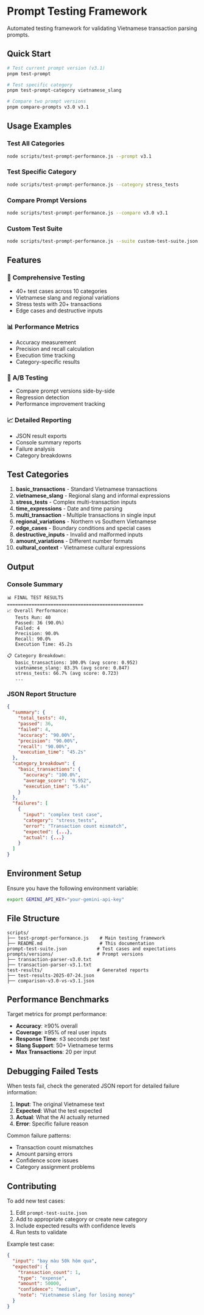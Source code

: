 # Prompt Testing Framework

Automated testing framework for validating Vietnamese transaction parsing prompts.

## Quick Start

```bash
# Test current prompt version (v3.1)
pnpm test-prompt

# Test specific category
pnpm test-prompt-category vietnamese_slang

# Compare two prompt versions
pnpm compare-prompts v3.0 v3.1
```

## Usage Examples

### Test All Categories
```bash
node scripts/test-prompt-performance.js --prompt v3.1
```

### Test Specific Category
```bash
node scripts/test-prompt-performance.js --category stress_tests
```

### Compare Prompt Versions
```bash
node scripts/test-prompt-performance.js --compare v3.0 v3.1
```

### Custom Test Suite
```bash
node scripts/test-prompt-performance.js --suite custom-test-suite.json
```

## Features

### 🧪 **Comprehensive Testing**
- 40+ test cases across 10 categories
- Vietnamese slang and regional variations
- Stress tests with 20+ transactions
- Edge cases and destructive inputs

### 📊 **Performance Metrics**
- Accuracy measurement
- Precision and recall calculation
- Execution time tracking
- Category-specific results

### 🔄 **A/B Testing**
- Compare prompt versions side-by-side
- Regression detection
- Performance improvement tracking

### 📈 **Detailed Reporting**
- JSON result exports
- Console summary reports
- Failure analysis
- Category breakdowns

## Test Categories

1. **basic_transactions** - Standard Vietnamese transactions
2. **vietnamese_slang** - Regional slang and informal expressions
3. **stress_tests** - Complex multi-transaction inputs
4. **time_expressions** - Date and time parsing
5. **multi_transaction** - Multiple transactions in single input
6. **regional_variations** - Northern vs Southern Vietnamese
7. **edge_cases** - Boundary conditions and special cases
8. **destructive_inputs** - Invalid and malformed inputs
9. **amount_variations** - Different number formats
10. **cultural_context** - Vietnamese cultural expressions

## Output

### Console Summary
```
📊 FINAL TEST RESULTS
==================================================
📈 Overall Performance:
   Tests Run: 40
   Passed: 36 (90.0%)
   Failed: 4
   Precision: 90.0%
   Recall: 90.0%
   Execution Time: 45.2s

📋 Category Breakdown:
   basic_transactions: 100.0% (avg score: 0.952)
   vietnamese_slang: 83.3% (avg score: 0.847)
   stress_tests: 66.7% (avg score: 0.723)
   ...
```

### JSON Report Structure
```json
{
  "summary": {
    "total_tests": 40,
    "passed": 36,
    "failed": 4,
    "accuracy": "90.00%",
    "precision": "90.00%",
    "recall": "90.00%",
    "execution_time": "45.2s"
  },
  "category_breakdown": {
    "basic_transactions": {
      "accuracy": "100.0%",
      "average_score": "0.952",
      "execution_time": "5.4s"
    }
  },
  "failures": [
    {
      "input": "complex test case",
      "category": "stress_tests",
      "error": "Transaction count mismatch",
      "expected": {...},
      "actual": {...}
    }
  ]
}
```

## Environment Setup

Ensure you have the following environment variable:
```bash
export GEMINI_API_KEY="your-gemini-api-key"
```

## File Structure

```
scripts/
├── test-prompt-performance.js    # Main testing framework
├── README.md                     # This documentation
prompt-test-suite.json           # Test cases and expectations
prompts/versions/                # Prompt versions
├── transaction-parser-v3.0.txt
├── transaction-parser-v3.1.txt
test-results/                    # Generated reports
├── test-results-2025-07-24.json
├── comparison-v3.0-vs-v3.1.json
```

## Performance Benchmarks

Target metrics for prompt performance:

- **Accuracy**: ≥90% overall
- **Coverage**: ≥95% of real user inputs
- **Response Time**: ≤3 seconds per test
- **Slang Support**: 50+ Vietnamese terms
- **Max Transactions**: 20 per input

## Debugging Failed Tests

When tests fail, check the generated JSON report for detailed failure information:

1. **Input**: The original Vietnamese text
2. **Expected**: What the test expected
3. **Actual**: What the AI actually returned
4. **Error**: Specific failure reason

Common failure patterns:
- Transaction count mismatches
- Amount parsing errors
- Confidence score issues
- Category assignment problems

## Contributing

To add new test cases:

1. Edit `prompt-test-suite.json`
2. Add to appropriate category or create new category
3. Include expected results with confidence levels
4. Run tests to validate

Example test case:
```json
{
  "input": "bay màu 50k hôm qua",
  "expected": {
    "transaction_count": 1,
    "type": "expense",
    "amount": 50000,
    "confidence": "medium",
    "note": "Vietnamese slang for losing money"
  }
}
```